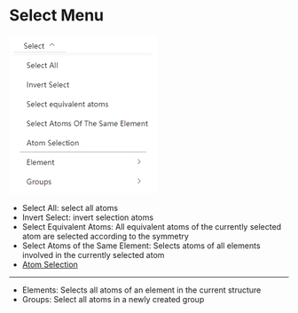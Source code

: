 # Select Menu

![select](./nested/qstudio_manual_select.png)

- Select All: select all atoms
- Invert Select: invert selection atoms
- Select Equivalent Atoms: All equivalent atoms of the currently selected atom are selected according to the symmetry
- Select Atoms of the Same Element: Selects atoms of all elements involved in the currently selected atom
- [Atom Selection](./qstudio_manual_select_advanced.md)

---

- Elements: Selects all atoms of an element in the current structure
- Groups: Select all atoms in a newly created group

